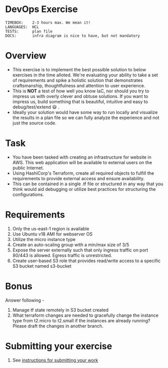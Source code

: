 # DevOps Exercise
```
TIMEBOX:    2-3 hours max. We mean it!
LANGUAGES:  HCL
TESTS:      plan file
DOCS:       infra diagram is nice to have, but not mandatory
```

# Overview
- This exercise is to implement the best possible solution to below exercises in the time alloted. We're evaluating your ability to take a set of requirements and spike a holistic solution that demonstrates craftsmanship, thoughtfulness and attention to user experience. 
- This is **NOT** a test of how well you know IaC, nor should you try to impress us with overly clever and obtuse solutions. If you want to impress us, build something that is beautiful, intuitive and easy to debug/test/extend :smiley: .
- Ideally your solution would have some way to run locally and visualize the results in a plan file so we can fully analyze the experience and not just the source code.

# Task
- You have been tasked with creating an infrastructure for website in AWS. This web application will be available to external users on the public Internet.
- Using HashiCorp's Terraform, create all required objects to fulfill the requirements to provide external access and ensure availability. 
- This can be contained in a single .tf file or structured in any way that you think would aid debugging or utilize best practices for structuring the configurations. 

# Requirements
1. Only the us-east-1 region is available
2. Use Ubuntu v18 AMI for webserver OS
3. Utilize the micro instance type
4. Create an auto-scaling group with a min/max size of 3/5
5. Expose the server externally such that only ingress traffic on port 80/443 is allowed. Egress traffic is unrestricted.
6. Create user-based S3 role that provides read/write access to a specific S3 bucket named s3-bucket

# Bonus
Answer following -
1. Manage tf state remotely in S3 bucket created
2. What terraform changes are needed to gracefully change the instance type from t2.micro to t2.small if the instances are already running? Please draft the changes in another branch.

# Submitting your exercise
1. See [instructions for submitting your work](https://github.com/prowerse-tech/jamming-opps#general-instructions)
